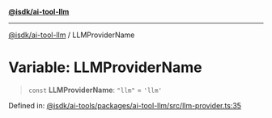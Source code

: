 [**@isdk/ai-tool-llm**](../README.md)

***

[@isdk/ai-tool-llm](../globals.md) / LLMProviderName

# Variable: LLMProviderName

> `const` **LLMProviderName**: `"llm"` = `'llm'`

Defined in: [@isdk/ai-tools/packages/ai-tool-llm/src/llm-provider.ts:35](https://github.com/isdk/ai-tool-llm.js/blob/d6d9893dfd318ddf757b21ff3f422c985e852178/src/llm-provider.ts#L35)
